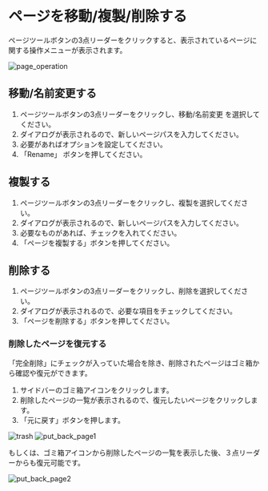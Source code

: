 # ページを移動/複製/削除する

ページツールボタンの3点リーダーをクリックすると、表示されているページに関する操作メニューが表示されます。

<img :src="$withBase('/assets/images/ja/page_operation.png')" alt="page_operation">

## 移動/名前変更する

1. ページツールボタンの3点リーダーをクリックし、移動/名前変更 を選択してください。
2. ダイアログが表示されるので、新しいページパスを入力してください。
3. 必要があればオプションを設定してください。
4. 「Rename」 ボタンを押してください。

## 複製する

1. ページツールボタンの3点リーダーをクリックし、複製を選択してください。
2. ダイアログが表示されるので、新しいページパスを入力してください。
3. 必要なものがあれば、チェックを入れてください。
4. 「ページを複製する」ボタンを押してください。

## 削除する

1. ページツールボタンの3点リーダーをクリックし、削除を選択してください。
2. ダイアログが表示されるので、必要な項目をチェックしてください。
3. 「ページを削除する」ボタンを押してください。

### 削除したページを復元する

「完全削除」にチェックが入っていた場合を除き、削除されたページはゴミ箱から確認や復元ができます。

1. サイドバーのゴミ箱アイコンをクリックします。
2. 削除したページの一覧が表示されるので、復元したいページをクリックします。
3. 「元に戻す」ボタンを押します。

<img :src="$withBase('/assets/images/ja/trash.png')" alt="trash">
  
<img :src="$withBase('/assets/images/ja/put_back_page1.png')" alt="put_back_page1">

もしくは、ゴミ箱アイコンから削除したページの一覧を表示した後、３点リーダーからも復元可能です。

<img :src="$withBase('/assets/images/ja/put_back_page2.png')" alt="put_back_page2">
